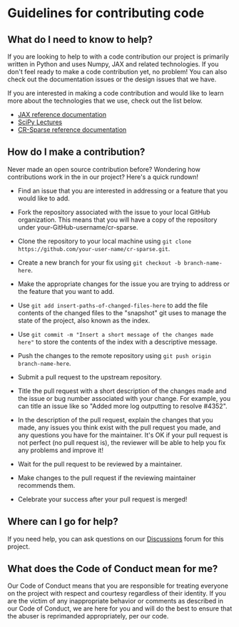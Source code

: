 # Guidelines for contributing code

## What do I need to know to help?

If you are looking to help to with a code contribution our project is primarily written in Python 
and uses Numpy, JAX and related technologies. 
If you don't feel ready to make a code contribution yet, no problem! 
You can also check out the documentation issues 
or the design issues that we have.

If you are interested in making a code contribution 
and would like to learn more about the technologies that we use, 
check out the list below.

* [JAX reference documentation](https://jax.readthedocs.io/en/latest/)
* [SciPy Lectures](https://scipy-lectures.org/)
* [CR-Sparse reference documentation](https://carnotresearch.github.io/cr-sparse/)

## How do I make a contribution?

Never made an open source contribution before? Wondering how contributions work in the in our project? Here's a quick rundown!

* Find an issue that you are interested in addressing or a feature that you would like to add.

* Fork the repository associated with the issue to your local GitHub organization. 
  This means that you will have a copy of the repository under your-GitHub-username/cr-sparse.

* Clone the repository to your local machine using 
  `git clone https://github.com/your-user-name/cr-sparse.git`.

* Create a new branch for your fix using `git checkout -b branch-name-here`.

* Make the appropriate changes for the issue you are trying to address or the feature that you want to add.

* Use `git add insert-paths-of-changed-files-here` to add the file contents of the changed files to the 
  "snapshot" git uses to manage the state of the project, also known as the index.

* Use `git commit -m "Insert a short message of the changes made here"` to store the contents of the index with a descriptive message.

* Push the changes to the remote repository using `git push origin branch-name-here`.

* Submit a pull request to the upstream repository.

* Title the pull request with a short description of the changes made and the issue or bug number associated with your change. 
  For example, you can title an issue like so "Added more log outputting to resolve #4352".

* In the description of the pull request, explain the changes that you made, any issues you think exist 
  with the pull request you made, and any questions you have for the maintainer. 
  It's OK if your pull request is not perfect (no pull request is), the reviewer will be able to help you 
  fix any problems and improve it!

* Wait for the pull request to be reviewed by a maintainer.

* Make changes to the pull request if the reviewing maintainer recommends them.

* Celebrate your success after your pull request is merged!

## Where can I go for help?

If you need help, you can ask questions on our [Discussions](https://github.com/carnotresearch/cr-sparse/discussions) forum for this project.

## What does the Code of Conduct mean for me?

Our Code of Conduct means that you are responsible for treating everyone 
on the project with respect and courtesy regardless of their identity. 
If you are the victim of any inappropriate behavior or 
comments as described in our Code of Conduct, 
we are here for you and will do the best to ensure that 
the abuser is reprimanded appropriately, per our code.
